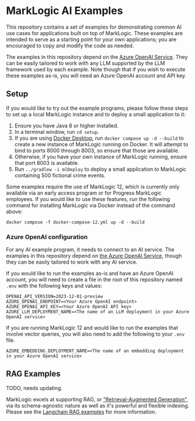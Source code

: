 # MarkLogic AI Examples

This repository contains a set of examples for demonstrating common AI use cases for applications built on top of 
MarkLogic. These examples are intended to serve as a starting point for your own applications; you are encouraged to 
copy and modify the code as needed. 

The examples in this repository depend on the 
[Azure OpenAI Service](https://azure.microsoft.com/en-us/products/ai-services/openai-service). They can be easily 
tailored to work with any LLM supported by the LLM framework used by each example. Note though that if you wish to 
execute these examples as-is, you will need an Azure OpenAI account and API key. 

## Setup

If you would like to try out the example programs, please follow these steps to set up a local MarkLogic instance
and to deploy a small application to it:

1. Ensure you have Java 8 or higher installed. 
2. In a terminal window, run `cd setup`.
3. If you are using [Docker Desktop](https://www.docker.com/products/docker-desktop/), run `docker compose up -d --build`
to create a new instance of MarkLogic running on Docker. It will attempt to bind to ports 8000 through 8003, so ensure
that those are available. 
4. Otherwise, if you have your own instance of MarkLogic running, ensure that port 8003 is available.
5. Run `../gradlew -i mlDeploy` to deploy a small application to MarkLogic containing 500 fictional crime events.

Some examples require the use of MarkLogic 12, which is currently only available via an early access program or for
Progress MarkLogic employees. If you would like to use these features, run the following command for installing 
MarkLogic via Docker instead of the command above:

    docker compose -f docker-compose-12.yml up -d --build

### Azure OpenAI configuration

For any AI example program, it needs to connect to an AI service. The examples in this repository depend on 
[the Azure OpenAI Service](https://azure.microsoft.com/en-us/products/ai-services/openai-service), though they can be 
easily tailored to work with any AI service. 

If you would like to run the examples as-is and have an Azure OpenAI account, you will need to create a file in the
root of this repository named `.env` with the following keys and values:

```
OPENAI_API_VERSION=2023-12-01-preview
AZURE_OPENAI_ENDPOINT=<Your Azure OpenAI endpoint>
AZURE_OPENAI_API_KEY=<Your Azure OpenAI API key>
AZURE_LLM_DEPLOYMENT_NAME=<The name of an LLM deployment in your Azure OpenAI service>
```

If you are running MarkLogic 12 and would like to run the examples that involve vector queries, you will also need
to add the following to your `.env` file.

```
AZURE_EMBEDDING_DEPLOYMENT_NAME=<The name of an embedding deployment in your Azure OpenAI service>
```

## RAG Examples

TODO, needs updating.

MarkLogic excels at supporting RAG, or ["Retrieval-Augmented Generation"](https://python.langchain.com/docs/tutorials/rag/),
via its schema-agnostic nature as well as it's powerful and flexible indexing. 
Please see the [Langchain RAG examples](rag-langchain-python/README.md) for more information. 
